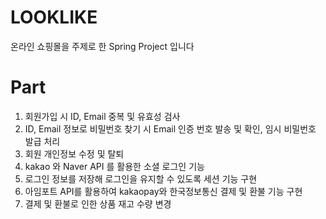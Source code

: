 # LOOKLIKE
온라인 쇼핑몰을 주제로 한 Spring Project 입니다

# Part
1. 회원가입 시 ID, Email 중복 및 유효성 검사
2. ID, Email 정보로 비밀번호 찾기 시 Email 인증 번호 발송 및 확인, 임시 비밀번호 발급 처리
3. 회원 개인정보 수정 및 탈퇴
4. kakao 와 Naver API 를 활용한 소셜 로그인 기능
5. 로그인 정보를 저장해 로그인을 유지할 수 있도록 세션 기능 구현
6. 아임포트 API를 활용하여 kakaopay와 한국정보통신 결제 및 환불 기능 구현
7. 결제 및 환불로 인한 상품 재고 수량 변경

# 
